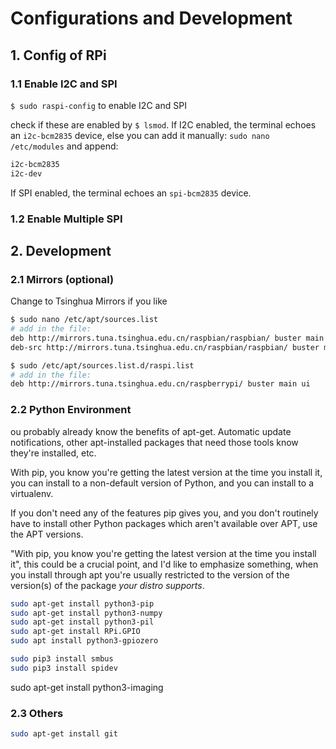 # Configurations and Development
## 1. Config of RPi
### 1.1 Enable I2C and SPI
`$ sudo raspi-config` to enable I2C and SPI

check if these are enabled by `$ lsmod`. If I2C enabled, the terminal echoes an `i2c-bcm2835` device, else you can add it manually: `sudo nano /etc/modules` and append:

```sh
i2c-bcm2835
i2c-dev
```

If SPI enabled, the terminal echoes an `spi-bcm2835` device.

### 1.2 Enable Multiple SPI



## 2. Development
### 2.1 Mirrors (optional)
Change to Tsinghua Mirrors if you like

```sh
$ sudo nano /etc/apt/sources.list
# add in the file:
deb http://mirrors.tuna.tsinghua.edu.cn/raspbian/raspbian/ buster main non-free contrib rpi
deb-src http://mirrors.tuna.tsinghua.edu.cn/raspbian/raspbian/ buster main non-free contrib rpi

$ sudo /etc/apt/sources.list.d/raspi.list
# add in the file:
deb http://mirrors.tuna.tsinghua.edu.cn/raspberrypi/ buster main ui
```

### 2.2 Python Environment

ou probably already know the benefits of apt-get. Automatic update notifications, other apt-installed packages that need those tools know they're installed, etc.

With pip, you know you're getting the latest version at the time you install it, you can install to a non-default version of Python, and you can install to a virtualenv.

If you don't need any of the features pip gives you, and you don't routinely have to install other Python packages which aren't available over APT, use the APT versions.

"With pip, you know you're getting the latest version at the time you install it", this could be a crucial point, and I'd like to emphasize something, when you install through apt you're usually restricted to the version of the version(s) of the package _your distro supports_.


```sh
sudo apt-get install python3-pip
sudo apt-get install python3-numpy
sudo apt-get install python3-pil
sudo apt-get install RPi.GPIO
sudo apt install python3-gpiozero

sudo pip3 install smbus
sudo pip3 install spidev
```

sudo apt-get install python3-imaging

### 2.3 Others

```sh
sudo apt-get install git
```
<!--stackedit_data:
eyJoaXN0b3J5IjpbLTg0MDIzOTQzLC0xODY2OTMxMjEzLC0xOT
M0MjMzMDEzLC01MzQ0Njc4MDAsNzU5OTAwNDQwLDE5NTkyOTQ3
MTcsMzcwMDE4ODksMjEwNjQwMDEzLC0xNTI1MjA4NDE3LDE2MT
Q1MDY2MjksLTIzNjA3MzU1MCwtMTYzMDA3MDIyLDE4MDkzNDA4
MjgsMTk4MjIwNDEwMSwxNTk4MzYxMjQxLDE1OTcwMTU3MjYsMT
E4Nzg5OTAwMiw5MTY1MTU3NTIsLTM0OTYzOTMzMCw4NDQ3MjI3
NjVdfQ==
-->